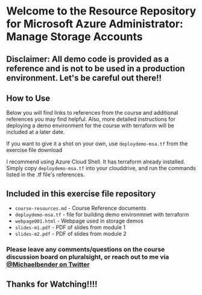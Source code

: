 # Welcome to the Resource Repository for Microsoft Azure Administrator: Manage Storage Accounts

## Disclaimer: All demo code is provided as a reference and is not to be used in a production environment. Let's be careful out there!!

## How to Use

Below you will find links to references from the course and additional references you may find helpful. Also, more detailed instructions for deploying a demo environment for the course with terraform will be included at a later date.

If you want to give it a shot on your own, use `deploydemo-msa.tf` from the exercise file download

I recommend using Azure Cloud Shell. It has terraform already installed. Simply copy `deploydemo-msa.tf` into your clouddrive, and run the commands listed in the .tf file's references.

## Included in this exercise file repository

- `course-resources.md` - Course Reference documents
- `deploydemo-msa.tf` - file for building demo environmnet with terraform
- `webpage001.html` - Webpage used in storage demos
- `slides-m1.pdf` - PDF of slides from module 1
- `slides-m2.pdf` - PDF of slides from module 2

### Please leave any comments/questions on the course discussion board on pluralsight, or reach out to me via [@Michaelbender on Twitter](https://twitter.com/michaelbender)

## Thanks for Watching!!!!
